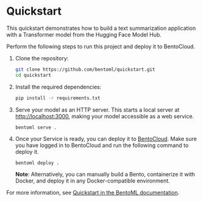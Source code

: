 # Quickstart

This quickstart demonstrates how to build a text summarization application with a Transformer model from the Hugging Face Model Hub.

Perform the following steps to run this project and deploy it to BentoCloud.

1. Clone the repository:

   ```bash
   git clone https://github.com/bentoml/quickstart.git
   cd quickstart
   ```

2. Install the required dependencies:

   ```bash
   pip install -r requirements.txt
   ```

3. Serve your model as an HTTP server. This starts a local server at [http://localhost:3000](http://localhost:3000/), making your model accessible as a web service.
   
   ```bash
   bentoml serve .
   ```

4. Once your Service is ready, you can deploy it to [BentoCloud](https://www.bentoml.com/cloud). Make sure you have logged in to BentoCloud and run the following command to deploy it.

   ```
   bentoml deploy .
   ```

   **Note**: Alternatively, you can manually build a Bento, containerize it with Docker, and deploy it in any Docker-compatible environment.

For more information, see [Quickstart in the BentoML documentation](https://docs.bentoml.com/en/1.2/get-started/quickstart.html).